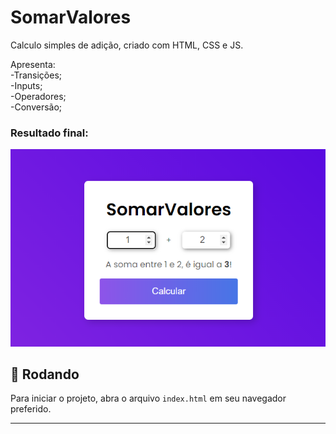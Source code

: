 # SomarValores
Calculo simples de adição, criado com HTML, CSS e JS.

 Apresenta:</br>
-Transições;</br>
-Inputs;</br>
-Operadores;</br>
-Conversão;</br>


### Resultado final:
<img src="Screenshot.png" alt="Web Version"/>

## 🚀 Rodando

Para iniciar o projeto, abra o arquivo `index.html` em seu navegador preferido.

---
